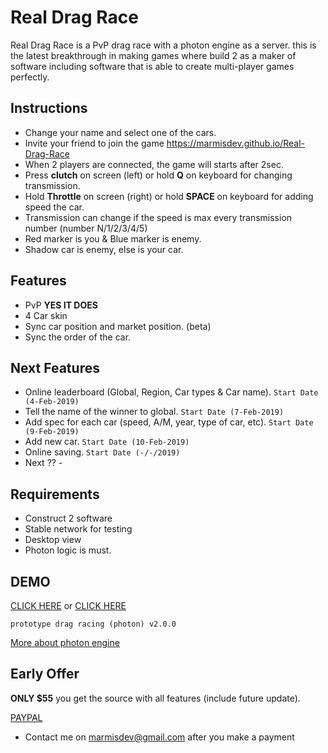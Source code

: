 # Real Drag Race

Real Drag Race is a PvP drag race with a photon engine as a server. this is the latest breakthrough in making games where build 2 as a maker of software including software that is able to create multi-player games perfectly.


## Instructions

- Change your name and select one of the cars.
- Invite your friend to join the game https://marmisdev.github.io/Real-Drag-Race
- When 2 players are connected, the game will starts after 2sec.
- Press **clutch** on screen (left) or hold **Q** on keyboard for changing transmission. 
- Hold **Throttle** on screen (right) or hold **SPACE** on keyboard for adding speed the car.
- Transmission can change if the speed is max every transmission number (number N/1/2/3/4/5)
- Red marker is you & Blue marker is enemy.
- Shadow car is enemy, else is your car.


## Features

 - PvP **YES IT DOES**
 - 4 Car skin
 - Sync car position and market position. (beta)
 - Sync the order of the car.


## Next Features

 - Online leaderboard (Global, Region, Car types & Car name). ```Start Date (4-Feb-2019)```
 - Tell the name of the winner to global. ```Start Date (7-Feb-2019)```
 - Add spec for each car (speed, A/M, year, type of car, etc). ```Start Date (9-Feb-2019)```
 - Add new car. ```Start Date (10-Feb-2019)```
 - Online saving. ```Start Date (-/-/2019)```
 - Next ?? -


## Requirements

 - Construct 2 software
 - Stable network for testing
 - Desktop view
 - Photon logic is must.


## DEMO
[CLICK HERE](https://marmisdev.github.io/Real-Drag-Race) or [CLICK HERE](https://www.scirra.com/arcade/multiplayer-games/real-drag-race-38312)


```prototype drag racing (photon) v2.0.0```

[More about photon engine ](https://www.photonengine.com)



## Early Offer

**ONLY $55** you get the source with all features (include future update).


[PAYPAL](https://www.paypal.me/MarmisDev)
- Contact me on marmisdev@gmail.com after you make a payment
